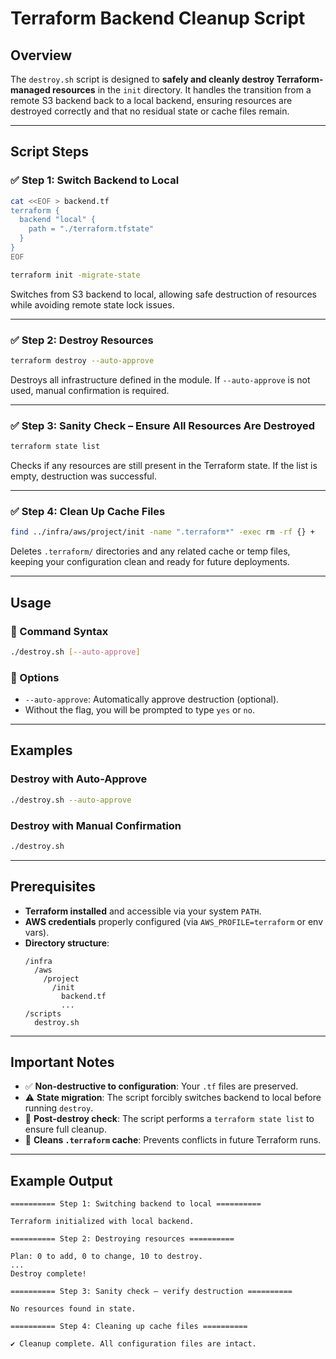 # Terraform Backend Cleanup Script

## Overview

The `destroy.sh` script is designed to **safely and cleanly destroy Terraform-managed resources** in the `init` directory. It handles the transition from a remote S3 backend back to a local backend, ensuring resources are destroyed correctly and that no residual state or cache files remain.

---

## Script Steps

### ✅ Step 1: Switch Backend to Local

```bash
cat <<EOF > backend.tf
terraform {
  backend "local" {
    path = "./terraform.tfstate"
  }
}
EOF

terraform init -migrate-state
```

Switches from S3 backend to local, allowing safe destruction of resources while avoiding remote state lock issues.

---

### ✅ Step 2: Destroy Resources

```bash
terraform destroy --auto-approve
```

Destroys all infrastructure defined in the module. If `--auto-approve` is not used, manual confirmation is required.

---

### ✅ Step 3: Sanity Check – Ensure All Resources Are Destroyed

```bash
terraform state list
```

Checks if any resources are still present in the Terraform state. If the list is empty, destruction was successful.

---

### ✅ Step 4: Clean Up Cache Files

```bash
find ../infra/aws/project/init -name ".terraform*" -exec rm -rf {} +
```

Deletes `.terraform/` directories and any related cache or temp files, keeping your configuration clean and ready for future deployments.

---

## Usage

### 🔧 Command Syntax

```bash
./destroy.sh [--auto-approve]
```

### 🔁 Options

- `--auto-approve`: Automatically approve destruction (optional).
- Without the flag, you will be prompted to type `yes` or `no`.

---

## Examples

### Destroy with Auto-Approve

```bash
./destroy.sh --auto-approve
```

### Destroy with Manual Confirmation

```bash
./destroy.sh
```

---

## Prerequisites

- **Terraform installed** and accessible via your system `PATH`.
- **AWS credentials** properly configured (via `AWS_PROFILE=terraform` or env vars).
- **Directory structure**:
  ```
  /infra
    /aws
      /project
        /init
          backend.tf
          ...
  /scripts
    destroy.sh
  ```

---

## Important Notes

- ✅ **Non-destructive to configuration**: Your `.tf` files are preserved.
- ⚠️ **State migration**: The script forcibly switches backend to local before running `destroy`.
- 🧪 **Post-destroy check**: The script performs a `terraform state list` to ensure full cleanup.
- 🧹 **Cleans `.terraform` cache**: Prevents conflicts in future Terraform runs.

---

## Example Output

```plaintext
========== Step 1: Switching backend to local ==========

Terraform initialized with local backend.

========== Step 2: Destroying resources ==========

Plan: 0 to add, 0 to change, 10 to destroy.
...
Destroy complete!

========== Step 3: Sanity check – verify destruction ==========

No resources found in state.

========== Step 4: Cleaning up cache files ==========

✔ Cleanup complete. All configuration files are intact.
```
